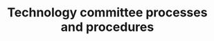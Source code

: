 ---
id: technology-committee-process
description: Processes and procedures that guide the technology committee
title: Technology committee processes and procedures
sidebar_position: 2
tags: ["process"]

---